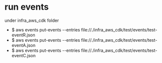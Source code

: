# run events 

under infra_aws_cdk folder

- $ aws events put-events --entries file://./infra_aws_cdk/test/events/test-eventR.json 
- $ aws events put-events --entries file://./infra_aws_cdk/test/events/test-eventA.json 
- $ aws events put-events --entries file://./infra_aws_cdk/test/events/test-eventC.json 